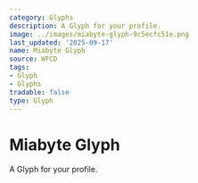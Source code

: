 ```yaml
---
category: Glyphs
description: A Glyph for your profile.
image: ../images/miabyte-glyph-9c5ecfc51e.png
last_updated: '2025-09-17'
name: Miabyte Glyph
source: WFCD
tags:
- Glyph
- Glyphs
tradable: false
type: Glyph
---
```


# Miabyte Glyph

A Glyph for your profile.

